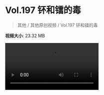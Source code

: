 # Vol.197 钚和镭的毒

> 其他 / 其他原创视频 / Vol.197 钚和镭的毒

**视频大小**: 23.32 MB

<div class="video"><video src="https://file.hsyhx.top/archive/混乱博物馆/Vol/197.mp4" controls preload>🤔 您的浏览器不支持 video 标签</video></div>